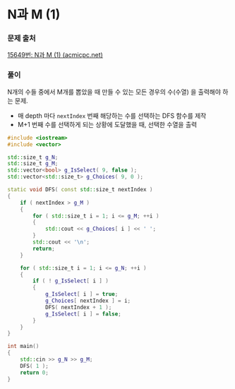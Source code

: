 # N과 M (1)  



### 문제 출처

 [15649번: N과 M (1) (acmicpc.net)](https://www.acmicpc.net/problem/15649)



### 풀이

N개의 수들 중에서 M개를 뽑았을 때 만들 수 있는 모든 경우의 수(수열) 을 출력해야 하는 문제.

- 매 depth 마다 `nextIndex` 번째 해당하는 수를 선택하는 DFS 함수를 제작
- M+1 번째 수를 선택하게 되는 상황에 도달했을 때, 선택한 수열을 출력

```cpp
#include <iostream>
#include <vector>

std::size_t g_N;
std::size_t g_M;
std::vector<bool> g_IsSelect( 9, false );
std::vector<std::size_t> g_Choices( 9, 0 );

static void DFS( const std::size_t nextIndex ) 
{
	if ( nextIndex > g_M )
	{
		for ( std::size_t i = 1; i <= g_M; ++i )
		{
			std::cout << g_Choices[ i ] << ' ';
		}
		std::cout << '\n';
		return;
	}

	for ( std::size_t i = 1; i <= g_N; ++i )
	{
		if ( ! g_IsSelect[ i ] )
		{
			g_IsSelect[ i ] = true;
			g_Choices[ nextIndex ] = i;
			DFS( nextIndex + 1 );
			g_IsSelect[ i ] = false;
		}
	}
}

int main()
{
	std::cin >> g_N >> g_M;
	DFS( 1 );
	return 0;
}
```